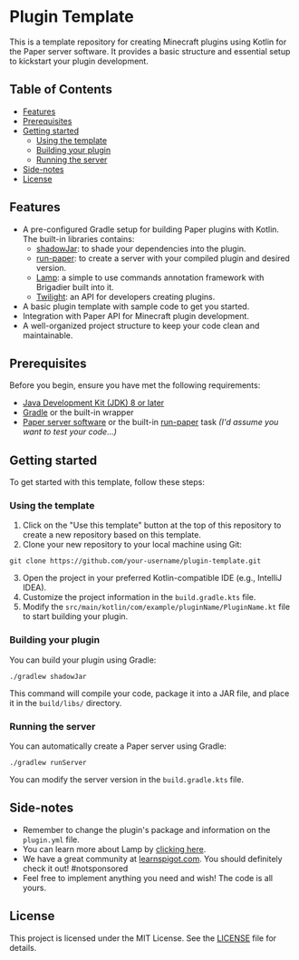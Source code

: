 # Plugin Template

This is a template repository for creating Minecraft plugins using Kotlin for the Paper server software. It provides a basic structure and essential setup to kickstart your plugin development.

## Table of Contents

- [Features](#features)
- [Prerequisites](#prerequisites)
- [Getting started](#getting-started)
    - [Using the template](#using-the-template)
    - [Building your plugin](#building-your-plugin)
    - [Running the server](#running-the-server)
- [Side-notes](#side-notes)
- [License](#license)

## Features

- A pre-configured Gradle setup for building Paper plugins with Kotlin. The built-in libraries contains:
  - [shadowJar](https://github.com/johnrengelman/shadow): to shade your dependencies into the plugin.
  - [run-paper](https://github.com/jpenilla/run-task): to create a server with your compiled plugin and desired version.
  - [Lamp](https://github.com/Revxrsal/Lamp): a simple to use commands annotation framework with Brigadier built into it.
  - [Twilight](https://github.com/flytegg/twilight): an API for developers creating plugins.
- A basic plugin template with sample code to get you started.
- Integration with Paper API for Minecraft plugin development.
- A well-organized project structure to keep your code clean and maintainable.

## Prerequisites

Before you begin, ensure you have met the following requirements:

- [Java Development Kit (JDK) 8 or later](https://www.oracle.com/java/technologies/javase-downloads.html)
- [Gradle](https://gradle.org/install/) or the built-in wrapper
- [Paper server software](https://papermc.io/) or the built-in [run-paper](https://github.com/jpenilla/run-task) task _(I'd assume you want to test your code...)_

## Getting started

To get started with this template, follow these steps:

### Using the template

1. Click on the "Use this template" button at the top of this repository to create a new repository based on this template.
2. Clone your new repository to your local machine using Git:

```shell
git clone https://github.com/your-username/plugin-template.git
```

3. Open the project in your preferred Kotlin-compatible IDE (e.g., IntelliJ IDEA).
4. Customize the project information in the `build.gradle.kts` file.
5. Modify the `src/main/kotlin/com/example/pluginName/PluginName.kt` file to start building your plugin.

### Building your plugin

You can build your plugin using Gradle:

```shell
./gradlew shadowJar
```

This command will compile your code, package it into a JAR file, and place it in the `build/libs/` directory.

### Running the server

You can automatically create a Paper server using Gradle:

```shell
./gradlew runServer
```

You can modify the server version in the `build.gradle.kts` file.

## Side-notes

- Remember to change the plugin's package and information on the `plugin.yml` file.
- You can learn more about Lamp by [clicking here](https://github.com/Revxrsal/Lamp/wiki).
- We have a great community at [learnspigot.com](https://learnspigot.com/). You should definitely check it out! #notsponsored
- Feel free to implement anything you need and wish! The code is all yours.

## License

This project is licensed under the MIT License. See the [LICENSE](LICENSE) file for details.
